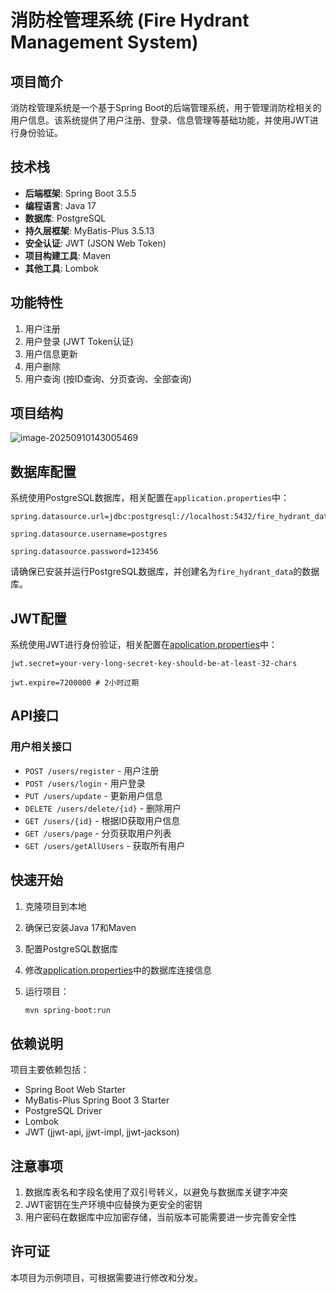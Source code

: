 # 消防栓管理系统 (Fire Hydrant Management System)

## 项目简介

消防栓管理系统是一个基于Spring Boot的后端管理系统，用于管理消防栓相关的用户信息。该系统提供了用户注册、登录、信息管理等基础功能，并使用JWT进行身份验证。

## 技术栈

- **后端框架**: Spring Boot 3.5.5
- **编程语言**: Java 17
- **数据库**: PostgreSQL
- **持久层框架**: MyBatis-Plus 3.5.13
- **安全认证**: JWT (JSON Web Token)
- **项目构建工具**: Maven
- **其他工具**: Lombok

## 功能特性

1. 用户注册
2. 用户登录 (JWT Token认证)
3. 用户信息更新
4. 用户删除
5. 用户查询 (按ID查询、分页查询、全部查询)

## 项目结构

![image-20250910143005469](C:\Users\ChenL\AppData\Roaming\Typora\typora-user-images\image-20250910143005469.png)

## 数据库配置

系统使用PostgreSQL数据库，相关配置在`application.properties`中：

```properties
spring.datasource.url=jdbc:postgresql://localhost:5432/fire_hydrant_data 

spring.datasource.username=postgres 

spring.datasource.password=123456
```

请确保已安装并运行PostgreSQL数据库，并创建名为`fire_hydrant_data`的数据库。

## JWT配置

系统使用JWT进行身份验证，相关配置在[application.properties](file://F:\Project\fire-hydrant-webgis\fire-hydrant-management\src\main\resources\application.properties)中：

```properties
jwt.secret=your-very-long-secret-key-should-be-at-least-32-chars 

jwt.expire=7200000 # 2小时过期
```

## API接口

### 用户相关接口

- `POST /users/register` - 用户注册
- `POST /users/login` - 用户登录
- `PUT /users/update` - 更新用户信息
- `DELETE /users/delete/{id}` - 删除用户
- `GET /users/{id}` - 根据ID获取用户信息
- `GET /users/page` - 分页获取用户列表
- `GET /users/getAllUsers` - 获取所有用户

## 快速开始

1. 克隆项目到本地

2. 确保已安装Java 17和Maven

3. 配置PostgreSQL数据库

4. 修改[application.properties](file://F:\Project\fire-hydrant-webgis\fire-hydrant-management\src\main\resources\application.properties)中的数据库连接信息

5. 运行项目：

   ```bash
   mvn spring-boot:run
   ```

## 依赖说明

项目主要依赖包括：
- Spring Boot Web Starter
- MyBatis-Plus Spring Boot 3 Starter
- PostgreSQL Driver
- Lombok
- JWT (jjwt-api, jjwt-impl, jjwt-jackson)

## 注意事项

1. 数据库表名和字段名使用了双引号转义，以避免与数据库关键字冲突
2. JWT密钥在生产环境中应替换为更安全的密钥
3. 用户密码在数据库中应加密存储，当前版本可能需要进一步完善安全性

## 许可证

本项目为示例项目，可根据需要进行修改和分发。